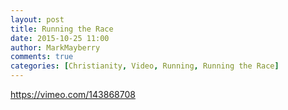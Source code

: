 ```yaml
---
layout: post
title: Running the Race
date: 2015-10-25 11:00
author: MarkMayberry
comments: true
categories: [Christianity, Video, Running, Running the Race]
---
```

https://vimeo.com/143868708

&nbsp;
